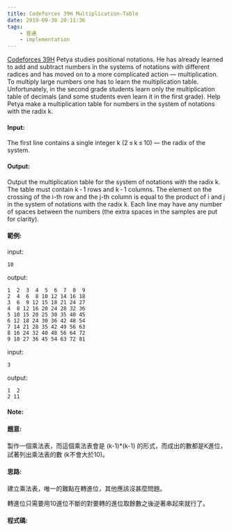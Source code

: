 ```yaml
---
title: Codeforces 39H Multiplication-Table
date: 2019-09-30 20:11:36
tags:
    - 普通
    - implementation
---
```

[Codeforces 39H](https://codeforces.com/problemset/problem/39/H)
Petya studies positional notations. He has already learned to add and subtract numbers in the systems of notations with different radices and has moved on to a more complicated action — multiplication. To multiply large numbers one has to learn the multiplication table. Unfortunately, in the second grade students learn only the multiplication table of decimals (and some students even learn it in the first grade). Help Petya make a multiplication table for numbers in the system of notations with the radix k.
<!-- more -->
#### Input:
The first line contains a single integer k (2 ≤ k ≤ 10) — the radix of the system.
#### Output:
Output the multiplication table for the system of notations with the radix k. The table must contain k - 1 rows and k - 1 columns. The element on the crossing of the i-th row and the j-th column is equal to the product of i and j in the system of notations with the radix k. Each line may have any number of spaces between the numbers (the extra spaces in the samples are put for clarity).
#### 範例:
input:
```
10
```
output:
```
1  2  3  4  5  6  7  8  9
2  4  6  8 10 12 14 16 18
3  6  9 12 15 18 21 24 27
4  8 12 16 20 24 28 32 36
5 10 15 20 25 30 35 40 45
6 12 18 24 30 36 42 48 54
7 14 21 28 35 42 49 56 63
8 16 24 32 40 48 56 64 72
9 18 27 36 45 54 63 72 81
```
input:
```
3
```
output:
```
1  2
2 11
```
#### Note:

#### 題意:
製作一個乘法表，而這個乘法表會是 (k-1)*(k-1) 的形式，而成出的數都是K進位，試著列出乘法表的數 (k不會大於10)。

#### 思路:
建立乘法表，唯一的難點在轉進位，其他應該沒甚麼問題。

轉進位只需要用10進位不斷的對要轉的進位取餘數之後逆著串起來就行了。

#### 程式碼:
<script src="https://gist.github.com/Daviswww/f1cf5795fd72cf54ac86b3643bcccc45.js"></script>

